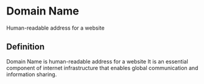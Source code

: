 # Domain Name

Human-readable address for a website

## Definition
Domain Name is human-readable address for a website It is an essential component of internet infrastructure that enables global communication and information sharing.
